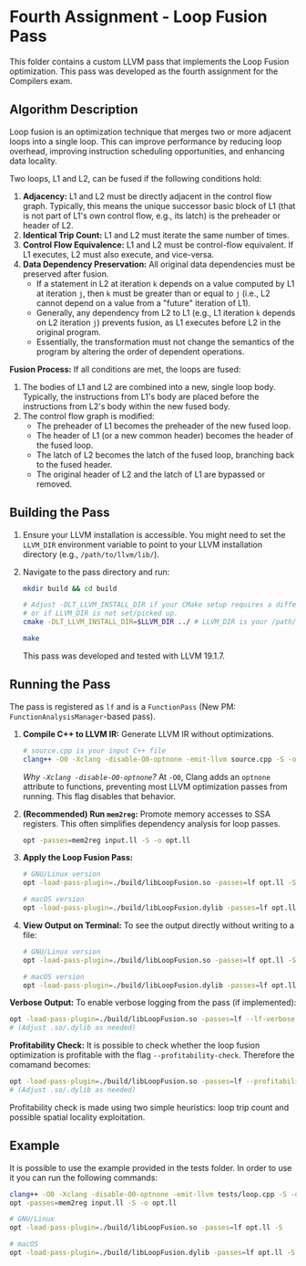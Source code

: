# Fourth Assignment - Loop Fusion Pass

This folder contains a custom LLVM pass that implements the Loop Fusion optimization. This pass was developed as the fourth assignment for the Compilers exam.

## Algorithm Description

Loop fusion is an optimization technique that merges two or more adjacent loops into a single loop. This can improve performance by reducing loop overhead, improving instruction scheduling opportunities, and enhancing data locality.

Two loops, L1 and L2, can be fused if the following conditions hold:

1.  **Adjacency:** L1 and L2 must be directly adjacent in the control flow graph. Typically, this means the unique successor basic block of L1 (that is not part of L1's own control flow, e.g., its latch) is the preheader or header of L2.
2.  **Identical Trip Count:** L1 and L2 must iterate the same number of times.
3.  **Control Flow Equivalence:** L1 and L2 must be control-flow equivalent. If L1 executes, L2 must also execute, and vice-versa.
4.  **Data Dependency Preservation:** All original data dependencies must be preserved after fusion.
    *   If a statement in L2 at iteration `k` depends on a value computed by L1 at iteration `j`, then `k` must be greater than or equal to `j` (i.e., L2 cannot depend on a value from a "future" iteration of L1).
    *   Generally, any dependency from L2 to L1 (e.g., L1 iteration `k` depends on L2 iteration `j`) prevents fusion, as L1 executes before L2 in the original program.
    *   Essentially, the transformation must not change the semantics of the program by altering the order of dependent operations.

**Fusion Process:**
If all conditions are met, the loops are fused:
1.  The bodies of L1 and L2 are combined into a new, single loop body. Typically, the instructions from L1's body are placed before the instructions from L2's body within the new fused body.
2.  The control flow graph is modified:
    *   The preheader of L1 becomes the preheader of the new fused loop.
    *   The header of L1 (or a new common header) becomes the header of the fused loop.
    *   The latch of L2 becomes the latch of the fused loop, branching back to the fused header.
    *   The original header of L2 and the latch of L1 are bypassed or removed.

## Building the Pass

1.  Ensure your LLVM installation is accessible. You might need to set the `LLVM_DIR` environment variable to point to your LLVM installation directory (e.g., `/path/to/llvm/lib/`).

2.  Navigate to the pass directory and run:
    ```bash
    mkdir build && cd build

    # Adjust -DLT_LLVM_INSTALL_DIR if your CMake setup requires a different variable
    # or if LLVM_DIR is not set/picked up.
    cmake -DLT_LLVM_INSTALL_DIR=$LLVM_DIR ../ # LLVM_DIR is your /path/to/llvm/bin

    make
    ```
    This pass was developed and tested with LLVM 19.1.7.

## Running the Pass

The pass is registered as `lf` and is a `FunctionPass` (New PM: `FunctionAnalysisManager`-based pass).

1.  **Compile C++ to LLVM IR:**
    Generate LLVM IR without optimizations.
    ```bash
    # source.cpp is your input C++ file
    clang++ -O0 -Xclang -disable-O0-optnone -emit-llvm source.cpp -S -o input.ll
    ```
    *Why `-Xclang -disable-O0-optnone`?* At `-O0`, Clang adds an `optnone` attribute to functions, preventing most LLVM optimization passes from running. This flag disables that behavior.

2.  **(Recommended) Run `mem2reg`:**
    Promote memory accesses to SSA registers. This often simplifies dependency analysis for loop passes.
    ```bash
    opt -passes=mem2reg input.ll -S -o opt.ll
    ```

3.  **Apply the Loop Fusion Pass:**
    ```bash
    # GNU/Linux version
    opt -load-pass-plugin=./build/libLoopFusion.so -passes=lf opt.ll -S -o fused.ll

    # macOS version
    opt -load-pass-plugin=./build/libLoopFusion.dylib -passes=lf opt.ll -S -o fused.ll
    ```

4.  **View Output on Terminal:**
    To see the output directly without writing to a file:
    ```bash
    # GNU/Linux version
    opt -load-pass-plugin=./build/libLoopFusion.so -passes=lf opt.ll -S

    # macOS version
    opt -load-pass-plugin=./build/libLoopFusion.dylib -passes=lf opt.ll -S
    ```

**Verbose Output:**
To enable verbose logging from the pass (if implemented):
```bash
opt -load-pass-plugin=./build/libLoopFusion.so -passes=lf --lf-verbose opt.ll -S
# (Adjust .so/.dylib as needed)
```

**Profitability Check:**
It is possible to check whether the loop fusion optimization is profitable with the flag `--profitability-check`. Therefore the comamand becomes:
```bash
opt -load-pass-plugin=./build/libLoopFusion.so -passes=lf --profitability-check opt.ll -S
# (Adjust .so/.dylib as needed)
```

Profitability check is made using two simple heuristics: loop trip count and possible spatial locality exploitation.

## Example

It is possible to use the example provided in the tests folder. In order to use it you can run the following commands:

```bash
clang++ -O0 -Xclang -disable-O0-optnone -emit-llvm tests/loop.cpp -S -o input.ll
opt -passes=mem2reg input.ll -S -o opt.ll

# GNU/Linux
opt -load-pass-plugin=./build/libLoopFusion.so -passes=lf opt.ll -S

# macOS
opt -load-pass-plugin=./build/libLoopFusion.dylib -passes=lf opt.ll -S
```
